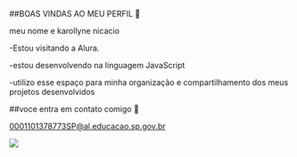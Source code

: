 ##BOAS VINDAS AO MEU PERFIL 💓 

meu nome e karollyne nicacio


-Estou visitando a Alura.

-estou desenvolvendo na linguagem JavaScript

-utilizo esse espaço para minha organização e compartilhamento dos meus projetos desenvolvidos


##voce entra em contato comigo 💌


0001101378773SP@al.educacao.sp.gov.br

![](https://media1.tenor.com/m/yD4tDzW1xZMAAAAC/i-wanna-kiss-you-all-the-time.gif)
